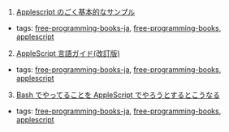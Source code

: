 1. [Applescript のごく基本的なサンプル](http://www.asahi-net.or.jp/~va5n-okmt/factory/applescript/sample_code/)
  * tags: [free-programming-books-ja](tags/free-programming-books-ja.md), [free-programming-books](tags/free-programming-books.md), [applescript](tags/applescript.md)
2. [AppleScript 言語ガイド(改訂版)](https://sites.google.com/site/zzaatrans/home/applescriptlangguide)
  * tags: [free-programming-books-ja](tags/free-programming-books-ja.md), [free-programming-books](tags/free-programming-books.md), [applescript](tags/applescript.md)
3. [Bash でやってることを AppleScript でやろうとするとこうなる](http://qiita.com/mattintosh4/items/353c57ba75eda20af3c4)
  * tags: [free-programming-books-ja](tags/free-programming-books-ja.md), [free-programming-books](tags/free-programming-books.md), [applescript](tags/applescript.md)
